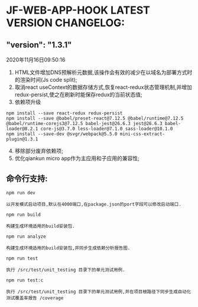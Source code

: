 # JF-WEB-APP-HOOK LATEST VERSION CHANGELOG:


## "version": "1.3.1"
2020年11月16日09:50:16
1. HTML文件增加DNS预解析元数据,该操作会有效的减少在以域名为部署方式时的渲染时间(Js code split);
2. 取消react useContext的数据存储方式,恢复react-redux状态管理机制,并增加redux-persist,使之在刷新时能保存redux的当前状态值;
3. 依赖项升级
```
npm install --save react-redux redux-persist
npm install --save @babel/preset-react@7.12.5 @babel/runtime@7.12.5 @babel/runtime-corejs3@7.12.5 babel-jest@26.6.3 jest@26.6.3 babel-loader@8.2.1 core-js@3.7.0 less-loader@7.1.0 sass-loader@10.1.0 
npm install --save-dev @svgr/webpack@5.5.0 mini-css-extract-plugin@1.3.1 
```
4. 移除部分废弃依赖项;
5. 优化qiankun micro app作为主应用和子应用的兼容性;


## 命令行支持:
   
`npm run dev`
   
    以开发模式启动项目,默认在4000端口,在package.json的port字段可以修改启动端口.

`npm run build`

    构建生成环境适用的build安装包.

`npm run analyze`

    构建生成环境适用的build安装包,并同步生成依赖分析报告图.

`npm run test`

    执行 /src/test/unit_testing 目录下的单元测试用例.

`npm run test:c`

    执行 /src/test/unit_testing 目录下的单元测试用例,并在项目根路径下同步生成自动化测试覆盖率报告 /coverage


